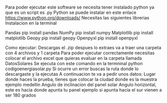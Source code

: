 Para poder ejecutar este software se necesita tener instalado python ya que es un script es .py
Python se puede instalar en este enlace https://www.python.org/downloads/
Necesitas las siguientes 
librerias                                 Instalacion en la terminal


Pandas	                                  pip install pandas
NumPy	                                  pip install numpy
Matplotlib	                              pip install matplotlib
Geopy	                                  pip install geopy
Openpyxl	                              pip install openpyxl

Como ejecutar: Descargas el .zip despues lo extraes va a traer una carpeta con 4 archivos y 1 carpeta
Para poder ejecutar correctamente necesitas colocar el archivo excel que quieras evaluar en la carpeta llamada
DatosSolares
Se ejecuta con este comando en la termninal python codigoenergiasolar.py
Si ocurre un error buscas la ruta donde lo descargaste y la ejecutas
A continuacion te va a pedir unos datos:
Lugar donde haces la prueba, tienes que colocar la ciudad donde es la muestra ejemplo medellin 
Angulo de inclinacion del panel solar
Angulo horizontal, este es hacia donde apunta tu panel ejemplo si apunta hacia el sur vienen a ser 180 grados 
